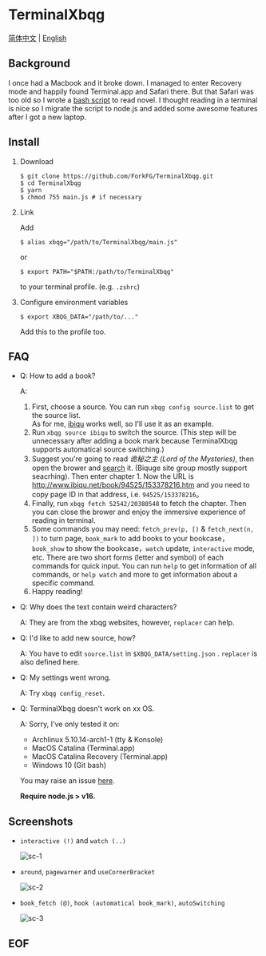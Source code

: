 # TerminalXbqg

[简体中文](ReadMe.zh-Hans.md) | [English](ReadMe.md)

## Background

I once had a Macbook and it broke down. I managed to enter Recovery mode and happily found Terminal.app and Safari there. But that Safari was too old so I wrote a [bash script](https://github.com/TerminalXbqgBash) to read novel. I thought reading in a terminal is nice so I migrate the script to node.js and added some awesome features after I got a new laptop.

## Install

1. Download
	```plain
	$ git clone https://github.com/ForkFG/TerminalXbqg.git
	$ cd TerminalXbqg
	$ yarn
	$ chmod 755 main.js # if necessary
	```

2. Link

   Add
   
   ```plain
   $ alias xbqg="/path/to/TerminalXbqg/main.js"
   ```

   or
   
   ```plain
   $ export PATH="$PATH:/path/to/TerminalXbqg"
   ```

   to your terminal profile. (e.g. `.zshrc`)
   
3. Configure environment variables

   ```plain
   $ export XBQG_DATA="/path/to/..."
   ```

   Add this to the profile too.

## FAQ

- Q: How to add a book?

  A:
     1. First, choose a source. You can run `xbqg config source.list` to get the source list.  
        As for me, [ibiqu](https://www.ibiqu.net) works well, so I'll use it as an example.
     2. Run `xbqg source ibiqu` to switch the source. (This step will be unnecessary after adding a book mark because TerminalXbqg supports automatical source switching.)
     3. Suggest you're going to read _诡秘之主 (Lord of the Mysteries)_, then open the brower and [search](http://www.ibiqu.net/modules/article/search.php?searchkey=%E8%AF%A1%E7%A7%98%E4%B9%8B%E4%B8%BB) it. (Biquge site group mostly support seacrhing). Then enter chapter 1. Now the URL is <http://www.ibiqu.net/book/94525/153378216.htm> and you need to copy page ID in that address, i.e. `94525/153378216`。
     4. Finally, run `xbqg fetch 52542/20380548` to fetch the chapter. Then you can close the brower and enjoy the immersive experience of reading in terminal.
     5. Some commands you may need: `fetch_prev(p, [)` & `fetch_next(n, ])` to turn page, `book_mark` to add books to your bookcase，`book_show` to show the bookcase，`watch` update, `interactive` mode, etc. There are two short forms (letter and symbol) of each commands for quick input. You can run `help` to get information of all commands, or `help watch` and more to get information about a specific command.
     5. Happy reading!

- Q: Why does the text contain weird characters?

  A: They are from the xbqg websites, however, `replacer` can help.

- Q: I'd like to add new source, how?

  A: You have to edit `source.list` in `$XBQG_DATA/setting.json` .  `replacer` is also defined here.

- Q: My settings went wrong.

  A: Try `xbqg config_reset`.

- Q: TerminalXbqg doesn't work on xx OS.

  A: Sorry, I've only tested it on:

    - Archlinux 5.10.14-arch1-1 (tty & Konsole)
    - MacOS Catalina (Terminal.app)
    - MacOS Catalina Recovery (Terminal.app)
    - Windows 10 (Git bash)

  You may raise an issue [here](https://github.com/ForkKILLET/TerminalXbqg/issues).

  **Require node.js > v16.**

## Screenshots

- `interactive (!)` and `watch (..)`

  ![sc-1](https://s2.loli.net/2022/01/16/aTU4NJk3jmfpv6s.gif)

- `around`, `pagewarner` and `useCornerBracket`

  ![sc-2](https://s2.loli.net/2022/01/16/JtMrKuhie9g6EHU.png)
  
- `book_fetch (@)`, `hook (automatical book_mark)`, `autoSwitching`

  ![sc-3](https://s2.loli.net/2022/01/16/aVHK9yPNThLuAks.png)

## EOF

